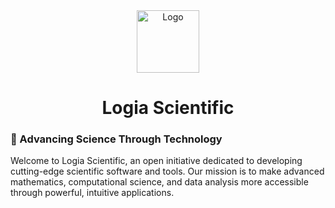 <div align="center">
  <img src="https://github.com/user-attachments/assets/c634b44a-1b21-4b19-a4fc-21d5f79d2c53" alt="Logo" width="100" height="100">
  <h1>Logia Scientific</h1>
</div>

### 🚀 Advancing Science Through Technology
Welcome to Logia Scientific, an open initiative dedicated to developing cutting-edge scientific software and tools. Our mission is to make advanced mathematics, computational science, and data analysis more accessible through powerful, intuitive applications.
